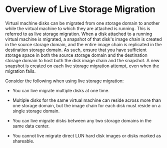 # Overview of Live Storage Migration

Virtual machine disks can be migrated from one storage domain to another while the virtual machine to which they are attached is running. This is referred to as live storage migration. When a disk attached to a running virtual machine is migrated, a snapshot of that disk's image chain is created in the source storage domain, and the entire image chain is replicated in the destination storage domain. As such, ensure that you have sufficient storage space in both the source storage domain and the destination storage domain to host both the disk image chain and the snapshot. A new snapshot is created on each live storage migration attempt, even when the migration fails.

Consider the following when using live storage migration:

* You can live migrate multiple disks at one time.

* Multiple disks for the same virtual machine can reside across more than one storage domain, but the image chain for each disk must reside on a single storage domain.

* You can live migrate disks between any two storage domains in the same data center.

* You cannot live migrate direct LUN hard disk images or disks marked as shareable.


